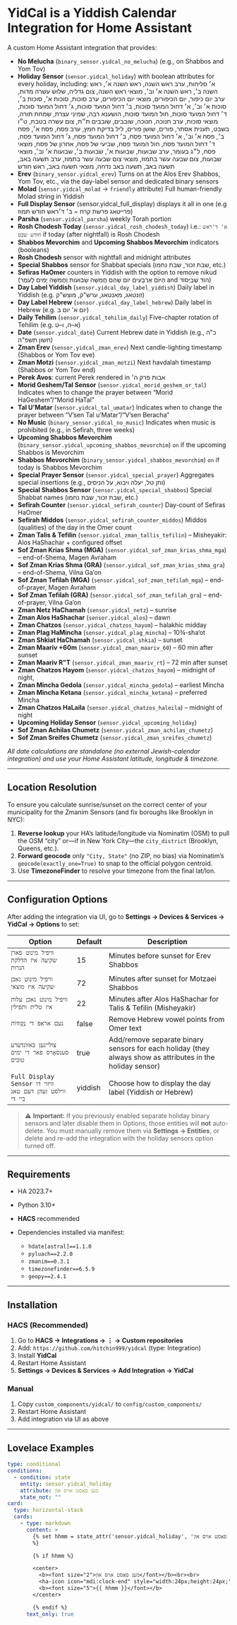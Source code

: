 # YidCal is a Yiddish Calendar Integration for Home Assistant

A custom Home Assistant integration that provides:

* **No Melucha** (`binary_sensor.yidcal_no_melucha`) (e.g., on Shabbos and Yom Tov)
* **Holiday Sensor** (`sensor.yidcal_holiday`) with boolean attributes for every holiday, including:
  א׳ סליחות, ערב ראש השנה, ראש השנה א׳, ראש השנה ב׳, ראש השנה א׳ וב׳, מוצאי ראש השנה, צום גדליה, שלוש עשרה מדות, ערב יום כיפור, יום הכיפורים, מוצאי יום הכיפורים, ערב סוכות, סוכות א׳, סוכות ב׳, סוכות א׳ וב׳, א׳ דחול המועד סוכות, ב׳ דחול המועד סוכות, ג׳ דחול המועד סוכות, ד׳ דחול המועד סוכות, חול המועד סוכות, הושענא רבה, שמיני עצרת, שמחת תורה, מוצאי סוכות, ערב חנוכה, חנוכה, שובבים, שובבים ת״ת, צום עשרה בטבת, ט״ו בשבט, תענית אסתר, פורים, שושן פורים, ליל בדיקת חמץ, ערב פסח, פסח א׳, פסח ב׳, פסח א׳ וב׳, א׳ דחול המועד פסח, ב׳ דחול המועד פסח, ג׳ דחול המועד פסח, ד׳ דחול המועד פסח, חול המועד פסח, שביעי של פסח, אחרון של פסח, מוצאי פסח, ל״ג בעומר, ערב שבועות, שבועות א׳, שבועות ב׳, שבועות א׳ וב׳, מוצאי שבועות, צום שבעה עשר בתמוז, מוצאי צום שבעה עשר בתמוז, ערב תשעה באב, תשעה באב, תשעה באב נדחה, מוצאי תשעה באב, ראש חודש
* **Erev** (`binary_sensor.yidcal_erev`) Turns on at the Alos Erev Shabbos, Yom Tov, etc., via the day-label sensor and dedicated binary sensors
* **Molad** (`sensor.yidcal_molad` → `friendly` attribute) Full human-friendly Molad string in Yiddish
* **Full Display Sensor** (sensor.yidcal_full_display) displays it all in one (e.g פרייטאג פרשת קרח ~ ב׳ ד׳ראש חודש תמוז)
* **Parsha** (`sensor.yidcal_parsha`) weekly Torah portion
* **Rosh Chodesh Today** (`sensor.yidcal_rosh_chodesh_today`) i.e.: `א' ד'ראש חודש שבט` if today (after nightfall) is Rosh Chodesh
* **Shabbos Mevorchim** and **Upcoming Shabbos Mevorchim** indicators (booleans)
* **Rosh Chodesh** sensor with nightfall and midnight attributes
* **Special Shabbos** sensor for Shabbat specials (שבת זכור, שבת נחמו, etc.)
* **Sefiras HaOmer** counters in Yiddish with the option to remove nikud (הַיּוֹם אַרְבָּעִים יוֹם שֶׁהֵם חֲמִשָּׁה שָׁבוּעוֹת וַחֲמִשָּׁה יָמִים לָעֹֽמֶר and הוֹד שֶׁבְּיְסוֹד)
* **Day Label Yiddish** (`sensor.yidcal_day_label_yiddish`) Daily label in Yiddish (e.g. זונטאג, מאנטאג, ערש"ק, מוצש"ק)
* **Day Label Hebrew** (`sensor.yidcal_day_label_hebrew`) Daily label in Hebrew (e.g. יום א' יום ב)
* **Daily Tehilim** (`sensor.yidcal_tehilim_daily`) Five-chapter rotation of Tehilim (e.g. א–ה, ו–ט)
* **Date** (`sensor.yidcal_date`) Current Hebrew date in Yiddish (e.g., כ"ה חשון תשפ"ה)
* **Zman Erev** (`sensor.yidcal_zman_erev`) Next candle-lighting timestamp (Shabbos or Yom Tov eve)
* **Zman Motzi** (`sensor.yidcal_zman_motzi`) Next havdalah timestamp (Shabbos or Yom Tov end)
* **Perek Avos**: current Perek rendered in אבות פרק ה׳
* **Morid Geshem/Tal Sensor** (`sensor.yidcal_morid_geshem_or_tal`) Indicates when to change the prayer between “Morid HaGeshem”/“Morid HaTal”
* **Tal U’Matar** (`sensor.yidcal_tal_umatar`) Indicates when to change the prayer between “V’sen Tal u’Matar”/“V’sen Beracha”
* **No Music** (`binary_sensor.yidcal_no_music`) Indicates when music is prohibited (e.g., in Sefirah, three weeks)
* **Upcoming Shabbos Mevorchim** (`binary_sensor.yidcal_upcoming_shabbos_mevorchim`) `on` if the upcoming Shabbos is Mevorchim
* **Shabbos Mevorchim** (`binary_sensor.yidcal_shabbos_mevorchim`) `on` if today is Shabbos Mevorchim
* **Special Prayer Sensor** (`sensor.yidcal_special_prayer`) Aggregates special insertions (e.g., ותן טל, יעלה ויבוא, על הניסים)
* **Special Shabbos Sensor** (`sensor.yidcal_special_shabbos`) Special Shabbat names (שבת זכור, שבת נחמו, etc.)
* **Sefirah Counter** (`sensor.yidcal_sefirah_counter`) Day-count of Sefiras HaOmer
* **Sefirah Middos** (`sensor.yidcal_sefirah_counter_middos`) Middos (qualities) of the day in the Omer count
* **Zman Talis & Tefilin** (`sensor.yidcal_zman_tallis_tefilin`) – Misheyakir: Alos HaShachar + configured offset
* **Sof Zman Krias Shma (MGA)** (`sensor.yidcal_sof_zman_krias_shma_mga`) – end-of-Shema, Magen Avraham
* **Sof Zman Krias Shma (GRA)** (`sensor.yidcal_sof_zman_krias_shma_gra`) – end-of-Shema, Vilna Ga’on
* **Sof Zman Tefilah (MGA)** (`sensor.yidcal_sof_zman_tefilah_mga`) – end-of-prayer, Magen Avraham
* **Sof Zman Tefilah (GRA)** (`sensor.yidcal_sof_zman_tefilah_gra`) – end-of-prayer, Vilna Ga’on
* **Zman Netz HaChamah** (`sensor.yidcal_netz`) – sunrise
* **Zman Alos HaShachar** (`sensor.yidcal_alos`) – dawn
* **Zman Chatzos** (`sensor.yidcal_chatzos_hayom`) – halakhic midday
* **Zman Plag HaMincha** (`sensor.yidcal_plag_mincha`) – 10¾-sha‘ot
* **Zman Shkiat HaChamah** (`sensor.yidcal_shkia`) – sunset
* **Zman Maariv +60m** (`sensor.yidcal_zman_maariv_60`) – 60 min after sunset
* **Zman Maariv R"T** (`sensor.yidcal_zman_maariv_rt`) – 72 min after sunset
* **Zman Chatzos Hayom** (`sensor.yidcal_chatzos_hayom`) – midnight of night,
* **Zman Mincha Gedola** (`sensor.yidcal_mincha_gedola`) – earliest Mincha
* **Zman Mincha Ketana** (`sensor.yidcal_mincha_ketana`) – preferred Mincha
* **Zman Chatzos HaLaila** (`sensor.yidcal_chatzos_haleila`) – midnight of night
* **Upcoming Holiday Sensor** (`sensor.yidcal_upcoming_holiday`)
* **Sof Zman Achilas Chumetz** (`sensor.yidcal_zman_achilas_chumetz`)
* **Sof Zman Sreifes Chumetz** (`sensor.yidcal_zman_sreifes_chumetz`)

*All date calculations are standalone (no external Jewish-calendar integration) and use your Home Assistant latitude, longitude & timezone.*

---

## Location Resolution

To ensure you calculate sunrise/sunset on the correct center of your municipality for the Zmanim Sensors (and fix boroughs like Brooklyn in NYC):

1. **Reverse lookup** your HA’s latitude/longitude via Nominatim (OSM) to pull the OSM “city” or—if in New York City—the `city_district` (Brooklyn, Queens, etc.).
2. **Forward geocode** only `"City, State"` (no ZIP, no bias) via Nominatim’s `geocode(exactly_one=True)` to snap to the official polygon centroid.
3. Use **TimezoneFinder** to resolve your timezone from the final lat/lon.

---

## Configuration Options

After adding the integration via UI, go to **Settings → Devices & Services → YidCal → Options** to set:

| Option                                          | Default | Description                                                                                                |
| ----------------------------------------------- | ------- | ---------------------------------------------------------------------------------------------------------- |
| `וויפיל מינוט פארן שקיעה איז הדלקת הנרות`       | 15      | Minutes before sunset for Erev Shabbos                                                                     |
| `וויפיל מינוט נאכן שקיעה איז מוצאי`             | 72      | Minutes after sunset for Motzaei Shabbos                                                                   |
| `וויפיל מינוט נאכן עלות איז טלית ותפילין`       | 22      | Minutes after Alos HaShachar for Talis & Tefilin (Misheyakir)                                              |
| `נעם אראפ די נְקֻודּוֹת`                        | false   | Remove Hebrew vowel points from Omer text                                                                  |
| `צולייגען באזונדערע סענסאָרס פאר די ימים טובים` | true    | Add/remove separate binary sensors for each holiday (they always show as attributes in the holiday sensor) |
| `Full Display Sensor וויזוי דו ווילסט זעהן דעם טאג ביי די`          | yiddish | Choose how to display the day label (Yiddish or Hebrew)                                                    |

> ⚠️ **Important:** If you previously enabled separate holiday binary sensors and later disable them in Options, those entities will **not** auto-delete. You must manually remove them via **Settings → Entities**, or delete and re-add the integration with the holiday sensors option turned off.

---

## Requirements

* HA 2023.7+
* Python 3.10+
* **HACS** recommended
* Dependencies installed via manifest:

  * `hdate[astral]==1.1.0`
  * `pyluach==2.2.0`
  * `zmanim==0.3.1`
  * `timezonefinder==6.5.9`
  * `geopy==2.4.1`

---

## Installation

### HACS (Recommended)

1. Go to **HACS → Integrations → ⋮ → Custom repositories**
2. Add: `https://github.com/hitchin999/yidcal` (type: Integration)
3. Install **YidCal**
4. Restart Home Assistant
5. **Settings → Devices & Services → Add Integration → YidCal**

### Manual

1. Copy `custom_components/yidcal/` to `config/custom_components/`
2. Restart Home Assistant
3. Add integration via UI as above

---

## Lovelace Examples

````yaml
type: conditional
conditions:
  - condition: state
    entity: sensor.yidcal_holiday
    attribute: מען פאַסט אויס און
    state_not: ""
card:
  type: horizontal-stack
  cards:
    - type: markdown
      content: >
        {% set hhmm = state_attr('sensor.yidcal_holiday', 'מען פאַסט אויס און')
        %}

        {% if hhmm %}

        <center>
          <b><font size="2">מען פאַסט אויס און</font></b><br><br>
          <ha-icon icon="mdi:clock-end" style="width:24px;height:24px;"></ha-icon><br><br>
          <b><font size="5">{{ hhmm }}</font></b>
        </center>

        {% endif %}
      text_only: true
````
